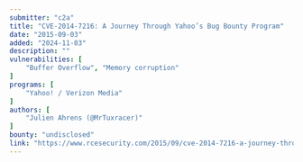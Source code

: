 ```yaml
---
submitter: "c2a"
title: "CVE-2014-7216: A Journey Through Yahoo’s Bug Bounty Program"
date: "2015-09-03"
added: "2024-11-03"
description: ""
vulnerabilities: [
    "Buffer Overflow", "Memory corruption"
]
programs: [
    "Yahoo! / Verizon Media"
]
authors: [
    "Julien Ahrens (@MrTuxracer)"
]
bounty: "undisclosed"
link: "https://www.rcesecurity.com/2015/09/cve-2014-7216-a-journey-through-yahoos-bug-bounty-program/"
---
```





